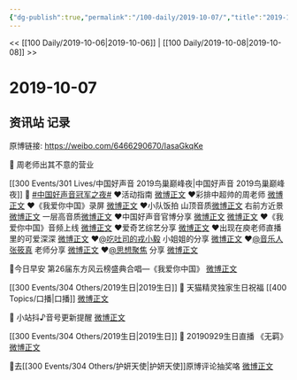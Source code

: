 ```yaml
---
{"dg-publish":true,"permalink":"/100-daily/2019-10-07/","title":"2019-10-07"}
---
```



<< [[100 Daily/2019-10-06\|2019-10-06]] | [[100 Daily/2019-10-08\|2019-10-08]] >>

# 2019-10-07

## 资讯站 记录

原博链接: https://weibo.com/6466290670/IasaGkqKe

 🌿 周老师出其不意的营业
[](https://m.weibo.cn/1736988591/4424852285153262)

[[300 Events/301 Lives/中国好声音 2019鸟巢巅峰夜\|中国好声音 2019鸟巢巅峰夜]]
🌿 [#中国好声音冠军之夜#](https://s.weibo.com/weibo?q=%23%E4%B8%AD%E5%9B%BD%E5%A5%BD%E5%A3%B0%E9%9F%B3%E5%86%A0%E5%86%9B%E4%B9%8B%E5%A4%9C%23)
❤️活动指南
[微博正文](https://m.weibo.cn/6466290670/4424685326159791)
❤️彩排中超帅的周老师
[微博正文](https://m.weibo.cn/6466290670/4424805254212640)
❤️《我爱你中国》录屏
[微博正文](https://m.weibo.cn/6466290670/4424880726784689)
❤️小队饭拍
山顶音质[微博正文](https://m.weibo.cn/6466290670/4424889169247133)
右前方近景[微博正文](https://m.weibo.cn/6466290670/4424902864280173)
一层高音质[微博正文](https://m.weibo.cn/6466290670/4424917204249259)
❤️中国好声音官博分享
[微博正文](https://m.weibo.cn/6466290670/4424882076922356)
[微博正文](https://m.weibo.cn/6466290670/4424886787148690)
❤️《我爱你中国》音频上线
[微博正文](https://m.weibo.cn/6466290670/4424909315135595)
❤️爱奇艺综艺分享
[微博正文](https://m.weibo.cn/6466290670/4424907742323726)
❤️出现在庾老师直播里的可爱深深
[微博正文](https://m.weibo.cn/6466290670/4424831116056870)
❤️[@吃吐司的戎小毅](https://weibo.com/n/%E5%90%83%E5%90%90%E5%8F%B8%E7%9A%84%E6%88%8E%E5%B0%8F%E6%AF%85) 小姐姐的分享
[微博正文](https://m.weibo.cn/6466290670/4424905040889218)
❤️[@音乐人张筱真](https://weibo.com/n/%E9%9F%B3%E4%B9%90%E4%BA%BA%E5%BC%A0%E7%AD%B1%E7%9C%9F) 老师分享
[微博正文](https://m.weibo.cn/6466290670/4424902322871719)
❤️[@思想聚焦](https://weibo.com/n/%E6%80%9D%E6%83%B3%E8%81%9A%E7%84%A6) 分享
[微博正文](https://m.weibo.cn/6466290670/4424927044533525)

🌿今日早安
第26届东方风云榜盛典合唱—《我爱你中国》
[微博正文](https://m.weibo.cn/6466290670/4424680402396250)

[[300 Events/304 Others/2019生日\|2019生日]]
🌿 天猫精灵独家生日祝福 [[400 Topics/口播\|口播]]
[微博正文](https://m.weibo.cn/6466290670/4424702832988082)

🌿 小站抖♪音号更新提醒
[微博正文](https://m.weibo.cn/6466290670/4424725998960233)

[[300 Events/304 Others/2019生日\|2019生日]]
🌿 20190929生日直播 《无羁》
[微博正文](https://m.weibo.cn/6466290670/4424774237810792)

🌿去[[300 Events/304 Others/护妍天使\|护妍天使]]原博评论抽奖咯
[微博正文](https://m.weibo.cn/6466290670/4424918714165898)
